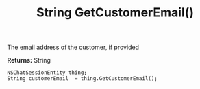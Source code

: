 ﻿---
uid: crmscript_ref_NSChatSessionEntity_GetCustomerEmail
title: String GetCustomerEmail()
intellisense: NSChatSessionEntity.GetCustomerEmail
keywords: NSChatSessionEntity, GetCustomerEmail
so.topic: reference
---

The email address of the customer, if provided

**Returns:** String


```crmscript
NSChatSessionEntity thing;
String customerEmail  = thing.GetCustomerEmail();
```


